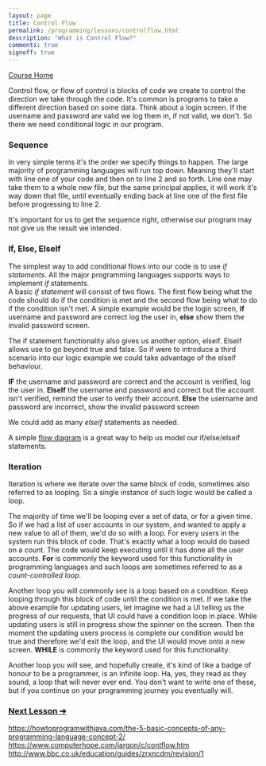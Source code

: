 ```yaml
---
layout: page
title: Control Flow
permalink: /programming/lessons/controlflow.html
description: "What is Control Flow?"
comments: true
signoff: true
---
```

[Course Home](../course)

Control flow, or flow of control is blocks of code we create to control the direction we take through the code. It's common is programs to take a different direction based on some data. Think about a login screen. If the username and password are valid we log them in, if not valid, we don't. So there we need conditional logic in our program. 

### Sequence
In very simple terms it's the order we specify things to happen. The large majority of programming languages will run top down. Meaning they'll start with line one of your code and then on to line 2 and so forth. Line one may take them to a whole new file, but the same principal applies, it will work it's way down that file, until eventually ending back at line one of the first file before progressing to line 2.

It's important for us to get the sequence right, otherwise our program may not give us the result we intended.

### If, Else, ElseIf
The simplest way to add conditional flows into our code is to use *if statements*. All the major programming languages supports ways to implement *if* statements.  
A basic *if statement* will consist of two flows. The first flow being what the code should do if the condition is met and the second flow being what to do if the condition isn't met. A simple example would be the login screen, **if** username and password are correct log the user in, **else** show them the invalid password screen.

The if statement functionality also gives us another option, elseif. Elseif allows use to go beyond true and false. So if were to introduce a third scenario into our logic example we could take advantage of the elseif behaviour. 

**IF** the username and password are correct and the account is verified, log the user in.
**ElseIf** the username and password and correct but the account isn't verified, remind the user to verify their account.
**Else** the username and password are incorrect, show the invalid password screen

We could add as many *elseif* statements as needed.

A simple [flow diagram](https://www.lucidchart.com/pages/data-flow-diagram/b?dfd=1) is a great way to help us model our if/else/elseif statements.

### Iteration
Iteration is where we iterate over the same block of code, sometimes also referred to as looping. So a single instance of such logic would be called a loop.  

The majority of time we'll be looping over a set of data, or for a given time. So if we had a list of user accounts in our system, and wanted to apply a new value to all of them, we'd do so with a loop. For every users in the system run this block of code. That's exactly what a loop would do based on a count. The code would keep executing until it has done all the user accounts. **For** is commonly the keyword used for this functionality in programming languages and such loops are sometimes referred to as a *count-controlled loop*.

Another loop you will commonly see is a loop based on a condition. Keep looping through this block of code until the condition is met. If we take the above example for updating users, let imagine we had a UI telling us the progress of our requests, that UI could have a condition loop in place. While updating users is still in progress show the spinner on the screen. Then the moment the updating users process is complete our condition would be true and therefore we'd exit the loop, and the UI would move onto a new screen. **WHILE** is commonly the keyword used for this functionality.

Another loop you will see, and hopefully create, it's kind of like a badge of honour to be a programmer, is an infinite loop. Ha, yes, they read as they sound, a loop that will never ever end. You don't want to write one of these, but if you continue on your programming journey you eventually will.

### [Next Lesson &#10132;](../lessons/algorithms-big-o-notation)

https://howtoprogramwithjava.com/the-5-basic-concepts-of-any-programming-language-concept-2/
https://www.computerhope.com/jargon/c/contflow.htm
http://www.bbc.co.uk/education/guides/zrxncdm/revision/1
